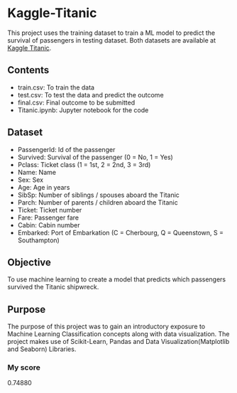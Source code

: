 # Kaggle-Titanic
This project uses the training dataset to train a ML model to predict the survival of passengers in testing dataset. Both datasets are available at [Kaggle Titanic](https://www.kaggle.com/c/titanic/data).

## Contents
* train.csv: To train the data
* test.csv: To test the data and predict the outcome
* final.csv: Final outcome to be submitted
* Titanic.ipynb: Jupyter notebook for the code

## Dataset
* PassengerId: Id of the passenger
* Survived: Survival of the passenger (0 = No, 1 = Yes)
* Pclass: Ticket class (1 = 1st, 2 = 2nd, 3 = 3rd)
* Name: Name
* Sex: Sex
* Age: Age in years
* SibSp: Number of siblings / spouses aboard the Titanic
* Parch: Number of parents / children aboard the Titanic
* Ticket: Ticket number
* Fare: Passenger fare
* Cabin: Cabin number
* Embarked: Port of Embarkation (C = Cherbourg, Q = Queenstown, S = Southampton)

## Objective
To use machine learning to create a model that predicts which passengers survived the Titanic shipwreck.

## Purpose
The purpose of this project was to gain an introductory exposure to Machine Learning Classification concepts along with data visualization. The project makes use of Scikit-Learn, Pandas and Data Visualization(Matplotlib and Seaborn) Libraries.

### My score
0.74880
